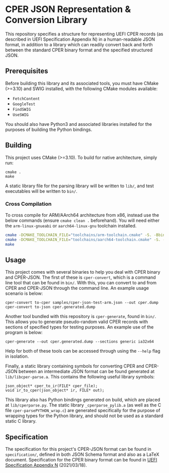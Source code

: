 # CPER JSON Representation & Conversion Library
This repository specifies a structure for representing UEFI CPER records (as described in UEFI Specification Appendix N) in a human-readable JSON format, in addition to a library which can readily convert back and forth between the standard CPER binary format and the specified structured JSON.

## Prerequisites
Before building this library and its associated tools, you must have CMake (>=3.10) and SWIG installed, with the following CMake modules available:
- `FetchContent`
- `GoogleTest`
- `FindSWIG`
- `UseSWIG`

You should also have Python3 and associated libraries installed for the purposes of building the Python bindings.

## Building
This project uses CMake (>=3.10). To build for native architecture, simply run:
```
cmake .
make
```
A static library file for the parsing library will be written to `lib/`, and test executables will be written to `bin/`.

### Cross Compilation
To cross compile for ARM/AArch64 architecture from x86, instead use the below commands (ensure `cmake clean .` beforehand).
You will need either the `arm-linux-gnueabi` or `aarch64-linux-gnu` toolchain installed.
```bash
cmake -DCMAKE_TOOLCHAIN_FILE="toolchains/arm-toolchain.cmake" -S. -Bbin # arm-linux-gnueabi
cmake -DCMAKE_TOOLCHAIN_FILE="toolchains/aarch64-toolchain.cmake" -S. -Bbin # aarch64-linux-gnu
make
```

## Usage
This project comes with several binaries to help you deal with CPER binary and CPER-JSON. The first of these is `cper-convert`, which is a command line tool that can be found in `bin/`. With this, you can convert to and from CPER and CPER-JSON through the command line. An example usage scenario is below:
```
cper-convert to-cper samples/cper-json-test-arm.json --out cper.dump
cper-convert to-json cper.generated.dump
```
Another tool bundled with this repository is `cper-generate`, found in `bin/`. This allows you to generate pseudo-random valid CPER records with sections of specified types for testing purposes. An example use of the program is below:
```
cper-generate --out cper.generated.dump --sections generic ia32x64
```
Help for both of these tools can be accessed through using the `--help` flag in isolation.

Finally, a static library containing symbols for converting CPER and CPER-JSON between an intermediate JSON format can be found generated at `lib/libcper-parse.a`. This contains the following useful library symbols:
```
json_object* cper_to_ir(FILE* cper_file);
void ir_to_cper(json_object* ir, FILE* out);
```

This library also has Python bindings generated on build, which are placed at `lib/cperparse.py`. The static library `_cperparse_pylib.a` (as well as the C file `cper-parsePYTHON_wrap.c`) are generated specifically for the purpose of wrapping types for the Python library, and should not be used as a standard static C library.

## Specification
The specification for this project's CPER-JSON format can be found in `specification/`, defined in both JSON Schema format and also as a LaTeX document.
Specification for the CPER binary format can be found in [UEFI Specification Appendix N](https://uefi.org/sites/default/files/resources/UEFI_Spec_2_9_2021_03_18.pdf) (2021/03/18).